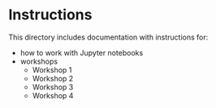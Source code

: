 # Instructions

This directory includes documentation with instructions for:

* how to work with Jupyter notebooks
* workshops 
  * Workshop 1
  * Workshop 2
  * Workshop 3
  * Workshop 4

